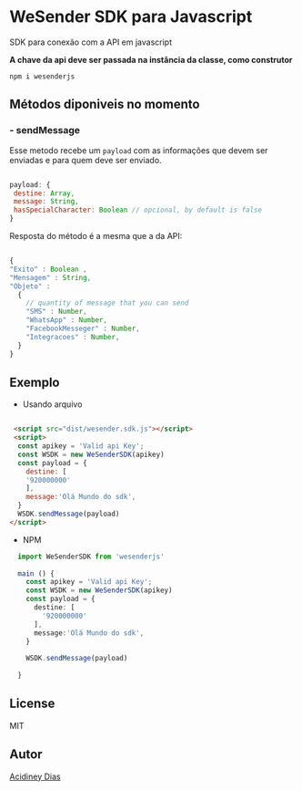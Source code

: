 # WeSender SDK para Javascript
  SDK para conexão com a API em javascript

**A chave da api deve ser passada na instância da classe, como construtor**

`npm i wesenderjs`

## Métodos diponiveis no momento
### - sendMessage
Esse metodo recebe um `payload` com as informações que devem ser enviadas e para quem deve ser enviado.
 ```js

payload: {
  destine: Array,
  message: String,
  hasSpecialCharacter: Boolean // opcional, by default is false
}

 ```
Resposta do método é a mesma que a da API:
```js

{
"Exito" : Boolean ,
"Mensagem" : String,
"Objeto" :
  {
    // quantity of message that you can send
    "SMS" : Number,
    "WhatsApp" : Number,
    "FacebookMesseger" : Number,
    "Integracoes" : Number,
  }
}

```

## Exemplo

- Usando arquivo

```html

 <script src="dist/wesender.sdk.js"></script>
 <script>
  const apikey = 'Valid api Key';
  const WSDK = new WeSenderSDK(apikey)
  const payload = {
    destine: [
    '920000000'
    ],
    message:'Olá Mundo do sdk',
  }
  WSDK.sendMessage(payload)
</script>

```

- NPM

```ts
  import WeSenderSDK from 'wesenderjs'
  
  main () {
    const apikey = 'Valid api Key';
    const WSDK = new WeSenderSDK(apikey)
    const payload = {
      destine: [
        '920000000'
      ],
      message:'Olá Mundo do sdk',
    }
    
    WSDK.sendMessage(payload)
  
  }
```

## License
MIT

## Autor
[Acidiney Dias](mailto:mailto:acidiney.dias@digitalfactory.co.ao)
